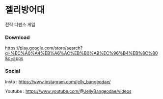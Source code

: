 # 젤리방어대 

전략 디펜스 게임

### Download 
https://play.google.com/store/search?q=%EC%A0%A4%EB%A6%AC%EB%B0%A9%EC%96%B4%EB%8C%80&c=apps

### Social
Insta : 
https://www.instagram.com/jelly_bangeodae/

Youtube : 
https://www.youtube.com/@JellyBangeodae/videos
